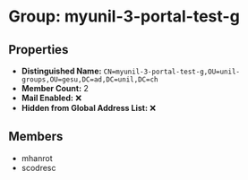 # Group: myunil-3-portal-test-g

## Properties

- **Distinguished Name:** `CN=myunil-3-portal-test-g,OU=unil-groups,OU=gesu,DC=ad,DC=unil,DC=ch`
- **Member Count:** 2
- **Mail Enabled:** ❌
- **Hidden from Global Address List:** ❌

## Members

- mhanrot
- scodresc
